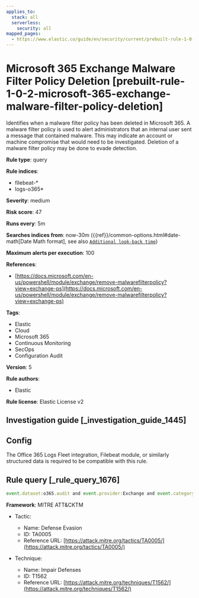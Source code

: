 ```yaml
---
applies_to:
  stack: all
  serverless:
    security: all
mapped_pages:
  - https://www.elastic.co/guide/en/security/current/prebuilt-rule-1-0-2-microsoft-365-exchange-malware-filter-policy-deletion.html
---
```


# Microsoft 365 Exchange Malware Filter Policy Deletion [prebuilt-rule-1-0-2-microsoft-365-exchange-malware-filter-policy-deletion]

Identifies when a malware filter policy has been deleted in Microsoft 365. A malware filter policy is used to alert administrators that an internal user sent a message that contained malware. This may indicate an account or machine compromise that would need to be investigated. Deletion of a malware filter policy may be done to evade detection.

**Rule type**: query

**Rule indices**:

* filebeat-*
* logs-o365*

**Severity**: medium

**Risk score**: 47

**Runs every**: 5m

**Searches indices from**: now-30m ({{ref}}/common-options.html#date-math[Date Math format], see also [`Additional look-back time`](docs-content://solutions/security/detect-and-alert/create-detection-rule.md#rule-schedule))

**Maximum alerts per execution**: 100

**References**:

* [https://docs.microsoft.com/en-us/powershell/module/exchange/remove-malwarefilterpolicy?view=exchange-ps](https://docs.microsoft.com/en-us/powershell/module/exchange/remove-malwarefilterpolicy?view=exchange-ps)

**Tags**:

* Elastic
* Cloud
* Microsoft 365
* Continuous Monitoring
* SecOps
* Configuration Audit

**Version**: 5

**Rule authors**:

* Elastic

**Rule license**: Elastic License v2

## Investigation guide [_investigation_guide_1445]

## Config

The Office 365 Logs Fleet integration, Filebeat module, or similarly structured data is required to be compatible with this rule.

## Rule query [_rule_query_1676]

```js
event.dataset:o365.audit and event.provider:Exchange and event.category:web and event.action:"Remove-MalwareFilterPolicy" and event.outcome:success
```

**Framework**: MITRE ATT&CKTM

* Tactic:

    * Name: Defense Evasion
    * ID: TA0005
    * Reference URL: [https://attack.mitre.org/tactics/TA0005/](https://attack.mitre.org/tactics/TA0005/)

* Technique:

    * Name: Impair Defenses
    * ID: T1562
    * Reference URL: [https://attack.mitre.org/techniques/T1562/](https://attack.mitre.org/techniques/T1562/)




